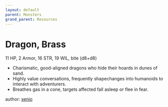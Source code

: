 ```yaml
---
layout: default
parent: Monsters
grand_parent: Resources
---
```


# Dragon, Brass

11 HP, 2 Armor, 16 STR, 19 WIL, bite (d8+d8)  

- Charismatic, good-aligned dragons who hide their hoards in dunes of sand.  
- Highly value conversations, frequently shapechanges into humanoids to interact with adventurers.  
- Breathes gas in a cone, targets affected fall asleep or flee in fear.  

author: [xenio](https://xenioinabottle.blogspot.com)
